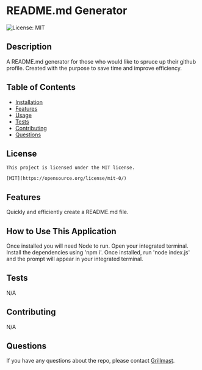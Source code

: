 # README.md Generator
  <img alt="License: MIT" src="https://img.shields.io/badge/license-MIT-blue.svg" />

  ## Description
  A README.md generator for those who would like to spruce up their github profile. Created with the purpose to save time and improve efficiency.

  ## Table of Contents
  * [Installation](#installation)
  * [Features](#features)
  * [Usage](#usage)
  * [Tests](#tests)
  * [Contributing](#contributing)
  * [Questions](#questions)
  ## License

    This project is licensed under the MIT license.

    [MIT](https://opensource.org/license/mit-0/)

  ## Features
  Quickly and efficiently create a README.md file.

  ## How to Use This Application
  Once installed you will need Node to run. Open your integrated terminal. Install the dependencies using 'npm i'. Once installed, run 'node index.js' and the prompt will appear in your integrated terminal.

  ## Tests 
  N/A
  
  ## Contributing
  N/A

  ## Questions
  If you have any questions about the repo, please contact [Grillmast](mailto:blank@gmail.com).
  
